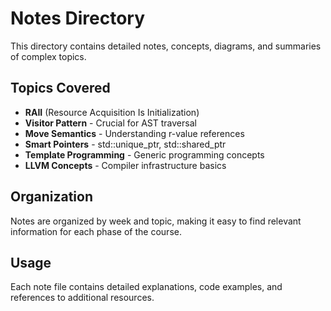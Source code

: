 # Notes Directory

This directory contains detailed notes, concepts, diagrams, and summaries of complex topics.

## Topics Covered

- **RAII** (Resource Acquisition Is Initialization)
- **Visitor Pattern** - Crucial for AST traversal
- **Move Semantics** - Understanding r-value references
- **Smart Pointers** - std::unique_ptr, std::shared_ptr
- **Template Programming** - Generic programming concepts
- **LLVM Concepts** - Compiler infrastructure basics

## Organization

Notes are organized by week and topic, making it easy to find relevant information for each phase of the course.

## Usage

Each note file contains detailed explanations, code examples, and references to additional resources.
